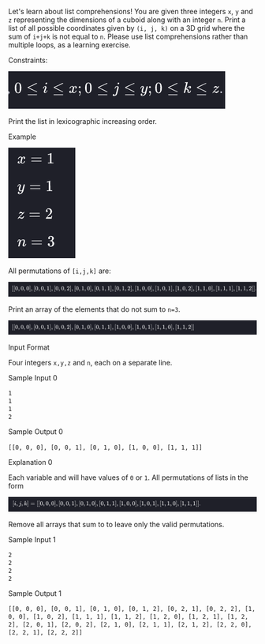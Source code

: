 Let's learn about list comprehensions! You are given three integers `x`, `y` and `z` representing the dimensions of a cuboid along with an integer `n`. Print a list of all possible coordinates given by `(i, j, k)` on a 3D grid where the sum of `i+j+k` is not equal to `n`. Please use list comprehensions rather than multiple loops, as a learning exercise.

Constraints:

![constraints](constraints.png)

Print the list in lexicographic increasing order.

Example

![example](example.png)

All permutations of `[i,j,k]` are:

![permutations](permutations.png)

Print an array of the elements that do not sum to `n=3`.

![array](array.png)

Input Format

Four integers `x,y,z` and `n`, each on a separate line.

Sample Input 0

```
1
1
1
2
```

Sample Output 0

`[[0, 0, 0], [0, 0, 1], [0, 1, 0], [1, 0, 0], [1, 1, 1]]`

Explanation 0

Each variable and will have values of `0` or `1`. All permutations of lists in the form

![output](output.png)

Remove all arrays that sum to to leave only the valid permutations.

Sample Input 1

```
2
2
2
2
```

Sample Output 1

```
[[0, 0, 0], [0, 0, 1], [0, 1, 0], [0, 1, 2], [0, 2, 1], [0, 2, 2], [1, 0, 0], [1, 0, 2], [1, 1, 1], [1, 1, 2], [1, 2, 0], [1, 2, 1], [1, 2, 2], [2, 0, 1], [2, 0, 2], [2, 1, 0], [2, 1, 1], [2, 1, 2], [2, 2, 0], [2, 2, 1], [2, 2, 2]]
```

